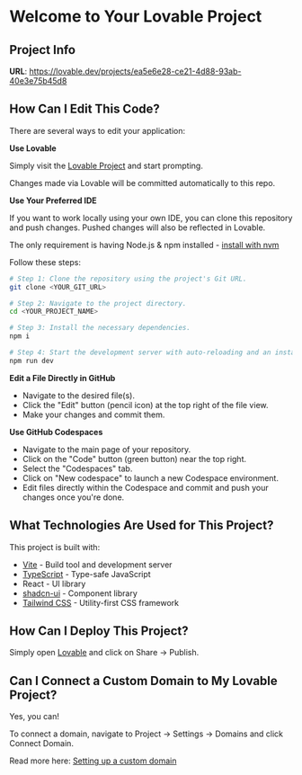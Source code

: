 # Welcome to Your Lovable Project

## Project Info

**URL**: https://lovable.dev/projects/ea5e6e28-ce21-4d88-93ab-40e3e75b45d8

## How Can I Edit This Code?

There are several ways to edit your application:

**Use Lovable**

Simply visit the [Lovable Project](https://lovable.dev/projects/ea5e6e28-ce21-4d88-93ab-40e3e75b45d8) and start prompting.

Changes made via Lovable will be committed automatically to this repo.

**Use Your Preferred IDE**

If you want to work locally using your own IDE, you can clone this repository and push changes. Pushed changes will also be reflected in Lovable.

The only requirement is having Node.js & npm installed - [install with nvm](https://github.com/nvm-sh/nvm#installing-and-updating)

Follow these steps:

```bash
# Step 1: Clone the repository using the project's Git URL.
git clone <YOUR_GIT_URL>

# Step 2: Navigate to the project directory.
cd <YOUR_PROJECT_NAME>

# Step 3: Install the necessary dependencies.
npm i

# Step 4: Start the development server with auto-reloading and an instant preview.
npm run dev
```

**Edit a File Directly in GitHub**

- Navigate to the desired file(s).
- Click the "Edit" button (pencil icon) at the top right of the file view.
- Make your changes and commit them.

**Use GitHub Codespaces**

- Navigate to the main page of your repository.
- Click on the "Code" button (green button) near the top right.
- Select the "Codespaces" tab.
- Click on "New codespace" to launch a new Codespace environment.
- Edit files directly within the Codespace and commit and push your changes once you're done.

## What Technologies Are Used for This Project?

This project is built with:

- [Vite](vite.config.ts) - Build tool and development server
- [TypeScript](tsconfig.json) - Type-safe JavaScript
- React - UI library
- [shadcn-ui](components.json) - Component library
- [Tailwind CSS](tailwind.config.ts) - Utility-first CSS framework

## How Can I Deploy This Project?

Simply open [Lovable](https://lovable.dev/projects/ea5e6e28-ce21-4d88-93ab-40e3e75b45d8) and click on Share → Publish.

## Can I Connect a Custom Domain to My Lovable Project?

Yes, you can!

To connect a domain, navigate to Project → Settings → Domains and click Connect Domain.

Read more here: [Setting up a custom domain](https://docs.lovable.dev/tips-tricks/custom-domain#step-by-step-guide)
